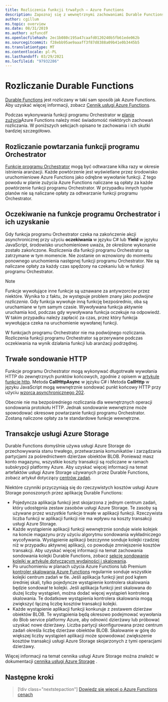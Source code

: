 ```yaml
---
title: Rozliczenia funkcji trwałych — Azure Functions
description: Zapoznaj się z wewnętrznymi zachowaniami Durable Functions i wpływem rozliczeń za Azure Functions.
author: cgillum
ms.topic: overview
ms.date: 08/31/2019
ms.author: azfuncdf
ms.openlocfilehash: 2ec1b080c195a47caafd0120240b5fb61ede062b
ms.sourcegitcommit: f28ebb95ae9aaaff3f87d8388a09b41e0b3445b5
ms.translationtype: MT
ms.contentlocale: pl-PL
ms.lasthandoff: 03/29/2021
ms.locfileid: "97932286"
---
```

# <a name="durable-functions-billing"></a>Rozliczanie Durable Functions

[Durable Functions](durable-functions-overview.md) jest rozliczany w taki sam sposób jak Azure Functions. Aby uzyskać więcej informacji, zobacz [Cennik usługi Azure Functions](https://azure.microsoft.com/pricing/details/functions/).

Podczas wykonywania funkcji programu Orchestrator w [planie zużycia](../consumption-plan.md)Azure Functions należy mieć świadomość niektórych zachowań rozliczania. W poniższych sekcjach opisano te zachowania i ich skutki bardziej szczegółowo.

## <a name="orchestrator-function-replay-billing"></a>Rozliczanie powtarzania funkcji programu Orchestrator

[Funkcje programu Orchestrator](durable-functions-orchestrations.md) mogą być odtwarzane kilka razy w okresie istnienia aranżacji. Każde powtórzenie jest wyświetlane przez środowisko uruchomieniowe Azure Functions jako odrębne wywołanie funkcji. Z tego powodu w planie zużycia Azure Functions naliczane są opłaty za każde powtórzenie funkcji programu Orchestrator. W przypadku innych typów planów nie są naliczane opłaty za odtwarzanie funkcji programu Orchestrator.

## <a name="awaiting-and-yielding-in-orchestrator-functions"></a>Oczekiwanie na funkcje programu Orchestrator i ich uzyskanie

Gdy funkcja programu Orchestrator czeka na zakończenie akcji asynchronicznej przy użyciu **oczekiwania** w języku C# lub **Yield** w języku JavaScript, środowisko uruchomieniowe uważa, że określone wykonanie zostało zakończone. Rozliczenia dla funkcji programu Orchestrator są zatrzymane w tym momencie. Nie zostanie on wznowiony do momentu ponownego uruchomienia następnej funkcji programu Orchestrator. Nie są naliczane opłaty za każdy czas spędzony na czekaniu lub w funkcji programu Orchestrator.

> [!NOTE]
> Funkcje wywołujące inne funkcje są uznawane za antywzorców przez niektóre. Wynika to z faktu, że występuje problem znany jako _podwójne rozliczenia_. Gdy funkcja wywołuje inną funkcję bezpośrednio, oba są uruchamiane w tym samym czasie. Wywoływana funkcja aktywnie uruchamia kod, podczas gdy wywoływana funkcja oczekuje na odpowiedź. W takim przypadku należy zapłacić za czas, przez który funkcja wywołująca czeka na uruchomienie wywołanej funkcji.
>
> W funkcjach programu Orchestrator nie ma podwójnego rozliczania. Rozliczenia funkcji programu Orchestrator są przerywane podczas oczekiwania na wynik działania funkcji lub aranżacji podrzędnej.

## <a name="durable-http-polling"></a>Trwałe sondowanie HTTP

Funkcje programu Orchestrator mogą wykonywać długotrwałe wywołania HTTP do zewnętrznych punktów końcowych, zgodnie z opisem w [artykule funkcje http](durable-functions-http-features.md). Metoda **CallHttpAsync** w języku C# i Metoda **CallHttp** w języku JavaScript mogą wewnętrznie sondować punkt końcowy HTTP przy użyciu [wzorca asynchronicznego 202](durable-functions-http-features.md#http-202-handling).

Obecnie nie ma bezpośredniego rozliczania dla wewnętrznych operacji sondowania protokołu HTTP. Jednak sondowanie wewnętrzne może spowodować okresowe powtarzanie funkcji programu Orchestrator. Zostaną naliczone opłaty za te standardowe funkcje wewnętrzne.

## <a name="azure-storage-transactions"></a>Transakcje usługi Azure Storage

Durable Functions domyślnie używa usługi Azure Storage do przechowywania stanu trwałego, przetwarzania komunikatów i zarządzania partycjami za pośrednictwem dzierżaw obiektów BLOB. Ponieważ masz konto magazynu, wszystkie koszty transakcji są rozliczane w ramach subskrypcji platformy Azure. Aby uzyskać więcej informacji na temat artefaktów usługi Azure Storage używanych przez Durable Functions, zobacz artykuł dotyczący [centrów zadań](durable-functions-task-hubs.md).

Niektóre czynniki przyczyniają się do rzeczywistych kosztów usługi Azure Storage ponoszonych przez aplikację Durable Functions:

* Pojedyncza aplikacja funkcji jest skojarzona z jednym centrum zadań, który udostępnia zestaw zasobów usługi Azure Storage. Te zasoby są używane przez wszystkie funkcje trwałe w aplikacji funkcji. Rzeczywista liczba funkcji w aplikacji funkcji nie ma wpływu na koszty transakcji usługi Azure Storage.
* Każde wystąpienie aplikacji funkcji wewnętrznie sonduje wiele kolejek na koncie magazynu przy użyciu algorytmu sondowania wykładniczego wycofywania. Wystąpienie aplikacji bezczynne sonduje kolejki rzadziej niż w przypadku aktywnej aplikacji, co powoduje zmniejszenie kosztów transakcji. Aby uzyskać więcej informacji na temat zachowania sondowania kolejki Durable Functions, zobacz [sekcję sondowanie kolejki w artykule dotyczącym wydajności i skalowania](durable-functions-perf-and-scale.md#queue-polling).
* Po uruchomieniu w planach użycia Azure Functions lub Premium [kontroler skalowania Azure Functions](../event-driven-scaling.md) regularnie sonduje wszystkie kolejki centrum zadań w tle. Jeśli aplikacja funkcji jest pod kątem średniej skali, tylko pojedyncze wystąpienie kontrolera skalowania będzie sondował te kolejki. Jeśli aplikacja funkcji jest skalowana do dużej liczby wystąpień, można dodać więcej wystąpień kontrolera skalowania. Te dodatkowe wystąpienia kontrolera skalowania mogą zwiększyć łączną liczbę kosztów transakcji kolejki.
* Każde wystąpienie aplikacji funkcji konkuruje z zestawem dzierżaw obiektów BLOB. Te wystąpienia będą okresowo podejmować wywołania do Blob service platformy Azure, aby odnowić dzierżawy lub próbować uzyskać nowe dzierżawy. Liczba partycji skonfigurowana przez centrum zadań określa liczbę dzierżaw obiektów BLOB. Skalowanie w górę do większej liczby wystąpień aplikacji może spowodować zwiększenie kosztów transakcji usługi Azure Storage skojarzonych z tymi operacjami dzierżawy.

Więcej informacji na temat cennika usługi Azure Storage można znaleźć w dokumentacji [cennika usługi Azure Storage](https://azure.microsoft.com/pricing/details/storage/) . 

## <a name="next-steps"></a>Następne kroki

> [!div class="nextstepaction"]
> [Dowiedz się więcej o Azure Functions cenach](https://azure.microsoft.com/pricing/details/functions/)

